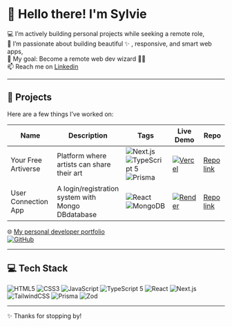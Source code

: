 # 👋 Hello there! I'm Sylvie

💻 I’m actively building personal projects while seeking a remote role,  
💖 I’m passionate about building beautiful ✨ , responsive, and smart web apps,  
🎯 My goal: Become a remote web dev wizard 🧙‍♀️  
📫 Reach me on [Linkedin](www.linkedin.com/in/sylvie-castet)  

---

## 🚀 Projects

Here are a few things I’ve worked on:

| Name  | Description  | Tags | Live Demo  | Repo |
|-------|--------------|------|------------|------|
| Your Free Artiverse   | Platform where artists can share their art |  ![Next.js](https://img.shields.io/badge/-Next.js-000000?logo=next.js)    ![TypeScript 5](https://img.shields.io/badge/-TypeScript%205-3178C6?logo=typescript&logoColor=white)  ![Prisma](https://img.shields.io/badge/-Prisma-2D3748?logo=prisma&logoColor=white)  | [![Vercel](https://img.shields.io/badge/-Live%20on%20Vercel-000?logo=vercel&logoColor=white)](https://your-free-artiverse.vercel.app)   | [Repo link](https://github.com/Sylvie-C/your-free-artiverse)         |
| User Connection App   | A login/registration system with Mongo DBdatabase   | ![React](https://img.shields.io/badge/-React-61DAFB?logo=react&logoColor=black) ![MongoDB](https://img.shields.io/badge/-MongoDB-47A248?logo=mongodb&logoColor=white) | [![Render](https://img.shields.io/badge/-Live%20on%20Render-00979D?logo=render&logoColor=white)](https://user-connection-frontend.onrender.com/)  | [Repo link]( https://github.com/Sylvie-C/user_connection_MERN_project )  |

🌐 [My personal developer portfolio](https://sylvieswebcorner.fr)  
[![GitHub](https://img.shields.io/badge/-View%20on%20GitHub-181717?logo=github&logoColor=white)](https://github.com/Sylvie-C)

---

## 💻 Tech Stack

![HTML5](https://img.shields.io/badge/-HTML5-E34F26?logo=html5&logoColor=white)
![CSS3](https://img.shields.io/badge/-CSS3-1572B6?logo=css3&logoColor=white)
![JavaScript](https://img.shields.io/badge/-JavaScript-F7DF1E?logo=javascript&logoColor=black)
![TypeScript 5](https://img.shields.io/badge/-TypeScript%205-3178C6?logo=typescript&logoColor=white)
![React](https://img.shields.io/badge/-React-61DAFB?logo=react&logoColor=black)
![Next.js](https://img.shields.io/badge/-Next.js-000000?logo=next.js)
![TailwindCSS](https://img.shields.io/badge/-TailwindCSS-38B2AC?logo=tailwind-css&logoColor=white)
![Prisma](https://img.shields.io/badge/-Prisma-2D3748?logo=prisma&logoColor=white)
![Zod](https://img.shields.io/badge/-Zod-6D28D9?logo=data&logoColor=white)

---

✨ Thanks for stopping by!

